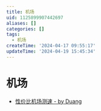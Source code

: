 ```yaml
---
title: 机场
uid: 1125899907442697
aliases: []
categories: []
tags:
  - 机场
createTime: '2024-04-17 09:55:17'
updateTime: '2024-04-19 15:45:34'
---
```


# 机场

- [性价比机场测速 - by Duang](https://duangks.com/)
